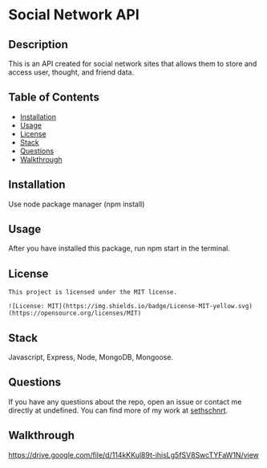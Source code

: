 # Social Network API

  ## Description

 This is an API created for social network sites that allows them to store and access user, thought, and friend data.

## Table of Contents 

- [Installation](#installation)
- [Usage](#usage)
- [License](#license)
- [Stack](#stack)
- [Questions](#questions)
- [Walkthrough](#walkthrough)

## Installation

Use node package manager (npm install) 

## Usage 

After you have installed this package, run npm start in the terminal.

## License
  
    This project is licensed under the MIT license. 
      
    ![License: MIT](https://img.shields.io/badge/License-MIT-yellow.svg) (https://opensource.org/licenses/MIT)

## Stack

Javascript, Express, Node, MongoDB, Mongoose.


## Questions

If you have any questions about the repo, open an issue or contact me directly at undefined. You can find more of my work at [sethschnrt](https://github.com/sethschnrt/).

## Walkthrough

https://drive.google.com/file/d/114kKKul89t-ihisLg5fSV8SwcTYFaW1N/view
